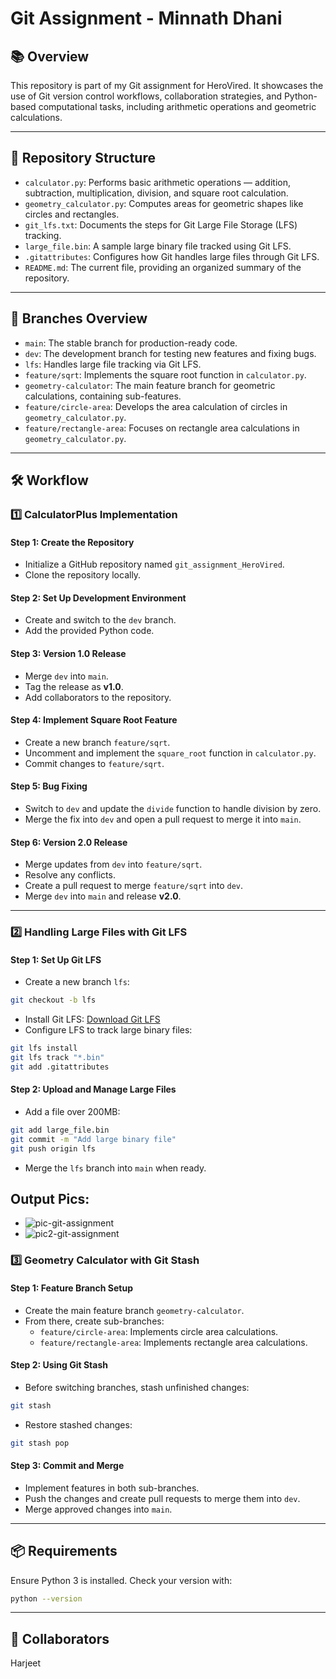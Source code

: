 # Git Assignment - Minnath Dhani

## 📚 Overview

This repository is part of my Git assignment for HeroVired. It showcases the use of Git version control workflows, collaboration strategies, and Python-based computational tasks, including arithmetic operations and geometric calculations.

---

## 📂 Repository Structure

- `calculator.py`: Performs basic arithmetic operations — addition, subtraction, multiplication, division, and square root calculation.
- `geometry_calculator.py`: Computes areas for geometric shapes like circles and rectangles.
- `git_lfs.txt`: Documents the steps for Git Large File Storage (LFS) tracking.
- `large_file.bin`: A sample large binary file tracked using Git LFS.
- `.gitattributes`: Configures how Git handles large files through Git LFS.
- `README.md`: The current file, providing an organized summary of the repository.

---

## 🌿 Branches Overview

- `main`: The stable branch for production-ready code.
- `dev`: The development branch for testing new features and fixing bugs.
- `lfs`: Handles large file tracking via Git LFS.
- `feature/sqrt`: Implements the square root function in `calculator.py`.
- `geometry-calculator`: The main feature branch for geometric calculations, containing sub-features.
- `feature/circle-area`: Develops the area calculation of circles in `geometry_calculator.py`.
- `feature/rectangle-area`: Focuses on rectangle area calculations in `geometry_calculator.py`.

---

## 🛠️ Workflow

### 1️⃣ **CalculatorPlus Implementation**

#### Step 1: Create the Repository

- Initialize a GitHub repository named `git_assignment_HeroVired`.
- Clone the repository locally.

#### Step 2: Set Up Development Environment

- Create and switch to the `dev` branch.
- Add the provided Python code.

#### Step 3: Version 1.0 Release

- Merge `dev` into `main`.
- Tag the release as **v1.0**.
- Add collaborators to the repository.

#### Step 4: Implement Square Root Feature

- Create a new branch `feature/sqrt`.
- Uncomment and implement the `square_root` function in `calculator.py`.
- Commit changes to `feature/sqrt`.

#### Step 5: Bug Fixing

- Switch to `dev` and update the `divide` function to handle division by zero.
- Merge the fix into `dev` and open a pull request to merge it into `main`.

#### Step 6: Version 2.0 Release

- Merge updates from `dev` into `feature/sqrt`.
- Resolve any conflicts.
- Create a pull request to merge `feature/sqrt` into `dev`.
- Merge `dev` into `main` and release **v2.0**.

---

### 2️⃣ **Handling Large Files with Git LFS**

#### Step 1: Set Up Git LFS

- Create a new branch `lfs`:

```bash
git checkout -b lfs
```

- Install Git LFS:
  [Download Git LFS](https://github.com/git-lfs/git-lfs/releases/download/v3.6.1/git-lfs-windows-v3.6.1.exe)
- Configure LFS to track large binary files:

```bash
git lfs install
git lfs track "*.bin"
git add .gitattributes
```

#### Step 2: Upload and Manage Large Files

- Add a file over 200MB:

```bash
git add large_file.bin
git commit -m "Add large binary file"
git push origin lfs
```

- Merge the `lfs` branch into `main` when ready.

## Output Pics:

- ![pic-git-assignment](https://github.com/user-attachments/assets/72ce3c00-6467-407c-9c06-79bfcb875ee6)
- ![pic2-git-assignment](https://github.com/user-attachments/assets/c805ae95-3d0a-472b-869f-a8a4c8c0f332)



### 3️⃣ **Geometry Calculator with Git Stash**

#### Step 1: Feature Branch Setup

- Create the main feature branch `geometry-calculator`.
- From there, create sub-branches:
  - `feature/circle-area`: Implements circle area calculations.
  - `feature/rectangle-area`: Implements rectangle area calculations.

#### Step 2: Using Git Stash

- Before switching branches, stash unfinished changes:

```bash
git stash
```

- Restore stashed changes:

```bash
git stash pop
```

#### Step 3: Commit and Merge

- Implement features in both sub-branches.
- Push the changes and create pull requests to merge them into `dev`.
- Merge approved changes into `main`.

---

## 📦 Requirements

Ensure Python 3 is installed. Check your version with:

```bash
python --version
```

---

## 🤝 Collaborators
Harjeet




